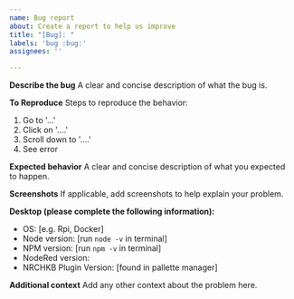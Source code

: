 ```yaml
---
name: Bug report
about: Create a report to help us improve
title: "[Bug]: "
labels: 'bug :bug:'
assignees: ''

---
```


**Describe the bug**
A clear and concise description of what the bug is.

**To Reproduce**
Steps to reproduce the behavior:
1. Go to '...'
2. Click on '....'
3. Scroll down to '....'
4. See error

**Expected behavior**
A clear and concise description of what you expected to happen.

**Screenshots**
If applicable, add screenshots to help explain your problem.

**Desktop (please complete the following information):**
 - OS: [e.g. Rpi, Docker]
- Node version: [run `node -v` in terminal]
- NPM version: [run `npm -v` in terminal]
 - NodeRed version: 
 - NRCHKB Plugin Version: [found in pallette manager]

**Additional context**
Add any other context about the problem here.

